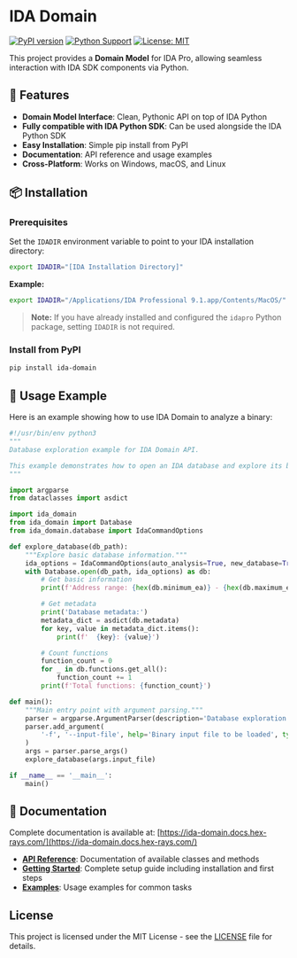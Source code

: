 # IDA Domain

[![PyPI version](https://badge.fury.io/py/ida-domain.svg)](https://badge.fury.io/py/ida-domain)
[![Python Support](https://img.shields.io/pypi/pyversions/ida-domain.svg)](https://pypi.org/project/ida-domain/)
[![License: MIT](https://img.shields.io/badge/License-MIT-yellow.svg)](https://opensource.org/licenses/MIT)

This project provides a **Domain Model** for IDA Pro, allowing seamless interaction with IDA SDK components via Python.

## 🚀 Features

- **Domain Model Interface**: Clean, Pythonic API on top of IDA Python
- **Fully compatible with IDA Python SDK**: Can be used alongside the IDA Python SDK
- **Easy Installation**: Simple pip install from PyPI
- **Documentation**: API reference and usage examples
- **Cross-Platform**: Works on Windows, macOS, and Linux

## 📦 Installation

### Prerequisites

Set the `IDADIR` environment variable to point to your IDA installation directory:

```bash
export IDADIR="[IDA Installation Directory]"
```

**Example:**
```bash
export IDADIR="/Applications/IDA Professional 9.1.app/Contents/MacOS/"
```

> **Note:** If you have already installed and configured the `idapro` Python package, setting `IDADIR` is not required.

### Install from PyPI

```bash
pip install ida-domain
```

## 🎯 Usage Example

Here is an example showing how to use IDA Domain to analyze a binary:

```python
#!/usr/bin/env python3
"""
Database exploration example for IDA Domain API.

This example demonstrates how to open an IDA database and explore its basic properties.
"""

import argparse
from dataclasses import asdict

import ida_domain
from ida_domain import Database
from ida_domain.database import IdaCommandOptions

def explore_database(db_path):
    """Explore basic database information."""
    ida_options = IdaCommandOptions(auto_analysis=True, new_database=True)
    with Database.open(db_path, ida_options) as db:
        # Get basic information
        print(f'Address range: {hex(db.minimum_ea)} - {hex(db.maximum_ea)}')

        # Get metadata
        print('Database metadata:')
        metadata_dict = asdict(db.metadata)
        for key, value in metadata_dict.items():
            print(f'  {key}: {value}')

        # Count functions
        function_count = 0
        for _ in db.functions.get_all():
            function_count += 1
        print(f'Total functions: {function_count}')

def main():
    """Main entry point with argument parsing."""
    parser = argparse.ArgumentParser(description='Database exploration example')
    parser.add_argument(
        '-f', '--input-file', help='Binary input file to be loaded', type=str, required=True
    )
    args = parser.parse_args()
    explore_database(args.input_file)

if __name__ == '__main__':
    main()

```

## 📖 Documentation

Complete documentation is available at: [https://ida-domain.docs.hex-rays.com/](https://ida-domain.docs.hex-rays.com/)

- **[API Reference](https://ida-domain.docs.hex-rays.com/ref/database/)**: Documentation of available classes and methods
- **[Getting Started](https://ida-domain.docs.hex-rays.com/getting_started/)**: Complete setup guide including installation and first steps
- **[Examples](https://ida-domain.docs.hex-rays.com/examples/)**: Usage examples for common tasks

## License

This project is licensed under the MIT License - see the [LICENSE](LICENSE) file for details.

